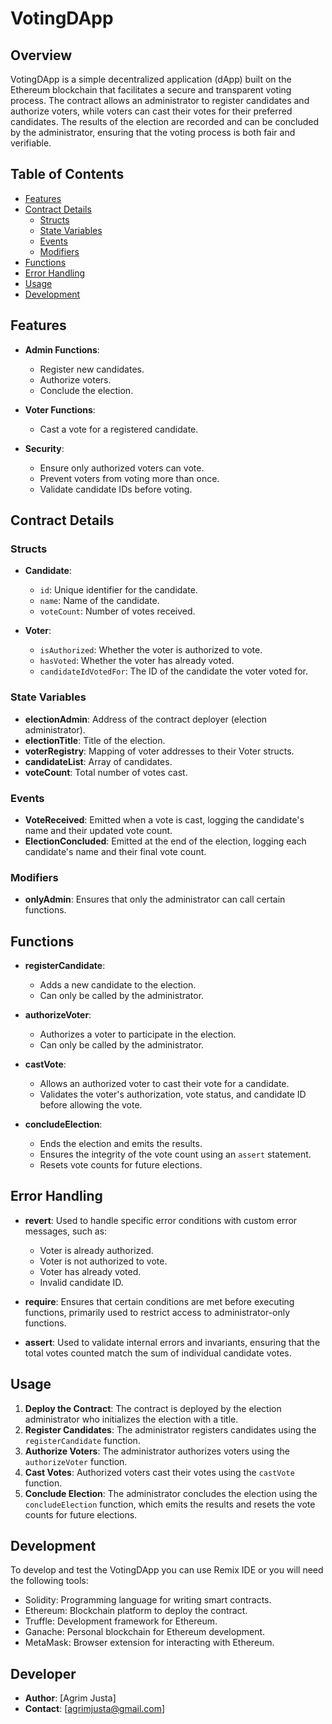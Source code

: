 # VotingDApp

## Overview

VotingDApp is a simple decentralized application (dApp) built on the Ethereum blockchain that facilitates a secure and transparent voting process. The contract allows an administrator to register candidates and authorize voters, while voters can cast their votes for their preferred candidates. The results of the election are recorded and can be concluded by the administrator, ensuring that the voting process is both fair and verifiable.

## Table of Contents

- [Features](#features)
- [Contract Details](#contract-details)
  - [Structs](#structs)
  - [State Variables](#state-variables)
  - [Events](#events)
  - [Modifiers](#modifiers)
- [Functions](#functions)
- [Error Handling](#error-handling)
- [Usage](#usage)
- [Development](#development)

## Features

- **Admin Functions**: 
  - Register new candidates.
  - Authorize voters.
  - Conclude the election.

- **Voter Functions**: 
  - Cast a vote for a registered candidate.
  
- **Security**:
  - Ensure only authorized voters can vote.
  - Prevent voters from voting more than once.
  - Validate candidate IDs before voting.

## Contract Details

### Structs

- **Candidate**: 
  - `id`: Unique identifier for the candidate.
  - `name`: Name of the candidate.
  - `voteCount`: Number of votes received.

- **Voter**: 
  - `isAuthorized`: Whether the voter is authorized to vote.
  - `hasVoted`: Whether the voter has already voted.
  - `candidateIdVotedFor`: The ID of the candidate the voter voted for.

### State Variables

- **electionAdmin**: Address of the contract deployer (election administrator).
- **electionTitle**: Title of the election.
- **voterRegistry**: Mapping of voter addresses to their Voter structs.
- **candidateList**: Array of candidates.
- **voteCount**: Total number of votes cast.

### Events

- **VoteReceived**: Emitted when a vote is cast, logging the candidate's name and their updated vote count.
- **ElectionConcluded**: Emitted at the end of the election, logging each candidate's name and their final vote count.

### Modifiers

- **onlyAdmin**: Ensures that only the administrator can call certain functions.

## Functions

- **registerCandidate**: 
  - Adds a new candidate to the election.
  - Can only be called by the administrator.

- **authorizeVoter**: 
  - Authorizes a voter to participate in the election.
  - Can only be called by the administrator.

- **castVote**: 
  - Allows an authorized voter to cast their vote for a candidate.
  - Validates the voter's authorization, vote status, and candidate ID before allowing the vote.

- **concludeElection**: 
  - Ends the election and emits the results.
  - Ensures the integrity of the vote count using an `assert` statement.
  - Resets vote counts for future elections.

## Error Handling

- **revert**: Used to handle specific error conditions with custom error messages, such as:
  - Voter is already authorized.
  - Voter is not authorized to vote.
  - Voter has already voted.
  - Invalid candidate ID.

- **require**: Ensures that certain conditions are met before executing functions, primarily used to restrict access to administrator-only functions.

- **assert**: Used to validate internal errors and invariants, ensuring that the total votes counted match the sum of individual candidate votes.

## Usage

1. **Deploy the Contract**: The contract is deployed by the election administrator who initializes the election with a title.
2. **Register Candidates**: The administrator registers candidates using the `registerCandidate` function.
3. **Authorize Voters**: The administrator authorizes voters using the `authorizeVoter` function.
4. **Cast Votes**: Authorized voters cast their votes using the `castVote` function.
5. **Conclude Election**: The administrator concludes the election using the `concludeElection` function, which emits the results and resets the vote counts for future elections.

## Development

To develop and test the VotingDApp you can use Remix IDE or you will need the following tools:

- Solidity: Programming language for writing smart contracts.
- Ethereum: Blockchain platform to deploy the contract.
- Truffle: Development framework for Ethereum.
- Ganache: Personal blockchain for Ethereum development.
- MetaMask: Browser extension for interacting with Ethereum.
## Developer
- **Author**: [Agrim Justa]
- **Contact**: [agrimjusta@gmail.com]
